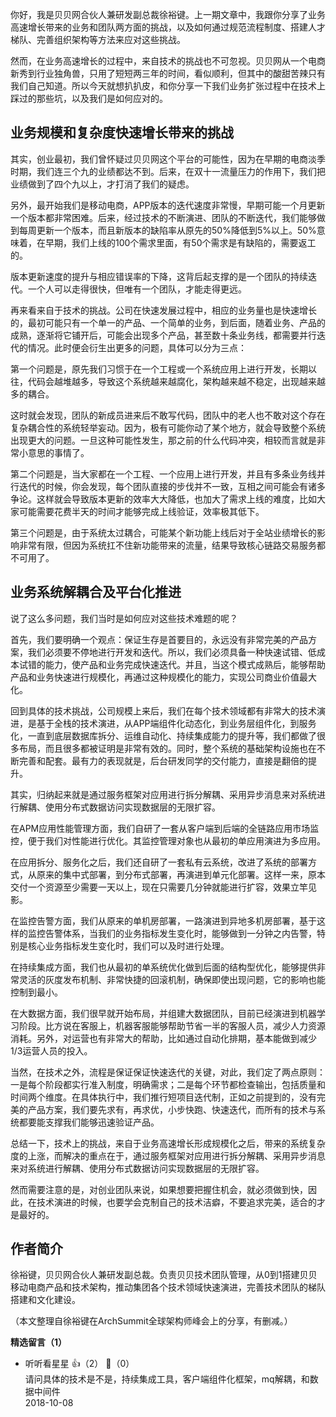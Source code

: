 你好，我是贝贝网合伙人兼研发副总裁徐裕键。上一期文章中，我跟你分享了业务高速增长带来的业务和团队两方面的挑战，以及如何通过规范流程制度、搭建人才梯队、完善组织架构等方法来应对这些挑战。

然而，在业务高速增长的过程中，来自技术的挑战也不可忽视。贝贝网从一个电商新秀到行业独角兽，只用了短短两三年的时间，看似顺利，但其中的酸甜苦辣只有我们自己知道。所以今天就想扒扒皮，和你分享一下我们业务扩张过程中在技术上踩过的那些坑，以及我们是如何应对的。

## 业务规模和复杂度快速增长带来的挑战

其实，创业最初，我们曾怀疑过贝贝网这个平台的可能性，因为在早期的电商淡季时期，我们连三个九的业绩都达不到。后来，在双十一流量压力的作用下，我们把业绩做到了四个九以上，才打消了我们的疑虑。

另外，最开始我们是移动电商，APP版本的迭代速度非常慢，早期可能一个月更新一个版本都非常困难。后来，经过技术的不断演进、团队的不断迭代，我们能够做到每周更新一个版本，而且新版本的缺陷率从原先的50%降低到5%以上。50%意味着，在早期，我们上线的100个需求里面，有50个需求是有缺陷的，需要返工的。

版本更新速度的提升与相应错误率的下降，这背后起支撑的是一个团队的持续迭代。一个人可以走得很快，但唯有一个团队，才能走得更远。

再来看来自于技术的挑战。公司在快速发展过程中，相应的业务量也是快速增长的，最初可能只有一个单一的产品、一个简单的业务，到后面，随着业务、产品的成熟，逐渐将它铺开后，可能会出现多个产品，甚至数十条业务线，都需要并行迭代的情况。此时便会衍生出更多的问题，具体可以分为三点：

第一个问题是，原先我们习惯于在一个工程或一个系统应用上进行开发，长期以往，代码会越堆越多，导致这个系统越来越腐化，架构越来越不稳定，出现越来越多的耦合。

这时就会发现，团队的新成员进来后不敢写代码，团队中的老人也不敢对这个存在复杂耦合性的系统轻举妄动。因为，极有可能你动了某个地方，就会导致整个系统出现更大的问题。一旦这种可能性发生，那之前的什么代码冲突，相较而言就是非常小意思的事情了。

第二个问题是，当大家都在一个工程、一个应用上进行开发，并且有多条业务线并行迭代的时候，你会发现，每个团队直接的步伐并不一致，互相之间可能会有诸多争论。这样就会导致版本更新的效率大大降低，也加大了需求上线的难度，比如大家可能需要花费半天的时间才能够完成上线验证，效率极其低下。

第三个问题是，由于系统太过耦合，可能某个新功能上线后对于全站业绩增长的影响非常有限，但因为系统扛不住新功能带来的流量，结果导致核心链路交易服务都不可用了。

## 业务系统解耦合及平台化推进

说了这么多问题，我们当时是如何应对这些技术难题的呢？

首先，我们要明确一个观点：保证生存是首要目的，永远没有非常完美的产品方案，我们必须要不停地进行开发和迭代。所以，我们必须具备一种快速试错、低成本试错的能力，使产品和业务完成快速迭代。并且，当这个模式成熟后，能够帮助产品和业务快速进行规模化，再通过这种规模化的能力，实现公司商业价值最大化。

回到具体的技术挑战，公司规模上来后，我们在每个技术领域都有非常大的技术演进，是基于全栈的技术演进，从APP端组件化动态化，到业务层组件化，到服务化，一直到底层数据库拆分、运维自动化、持续集成能力的提升等，我们都做了很多布局，而且很多都被证明是非常有效的。同时，整个系统的基础架构设施也在不断完善和配套。最有力的表现就是，后台研发同学的交付能力，直接是翻倍的提升。

其实，归纳起来就是通过服务框架对应用进行拆分解耦、采用异步消息来对系统进行解耦、使用分布式数据访问实现数据层的无限扩容。

在APM应用性能管理方面，我们自研了一套从客户端到后端的全链路应用市场监控，便于我们对性能进行优化。其监控管理对象也从最初的单应用演进为多应用。

在应用拆分、服务化之后，我们还自研了一套私有云系统，改进了系统的部署方式，从原来的集中式部署，到分布式部署，再演进到单元化部署。这样一来，原本交付一个资源至少需要一天以上，现在只需要几分钟就能进行扩容，效果立竿见影。

在监控告警方面，我们从原来的单机房部署，一路演进到异地多机房部署，基于这样的监控告警体系，当我们的业务指标发生变化时，能够做到一分钟之内告警，特别是核心业务指标发生变化时，我们可以及时进行处理。

在持续集成方面，我们也从最初的单系统优化做到后面的结构型优化，能够提供非常灵活的灰度发布机制、非常快捷的回滚机制，确保即使出现问题，它的影响也能控制到最小。

在大数据方面，我们很早就开始布局，并组建大数据团队，目前已经演进到机器学习阶段。比方说在客服上，机器客服能够帮助节省一半的客服人员，减少人力资源消耗。另外，对运营也有非常大的帮助，比如通过自动化排期，基本能做到减少1/3运营人员的投入。

当然，在技术之外，流程是保证保证快速迭代的关键，对此，我们定了两点原则：一是每个阶段都实行准入制度，明确需求；二是每个环节都检查输出，包括质量和时间两个维度。在具体执行中，我们推行短项目迭代制，正如之前提到的，没有完美的产品方案，我们要先求有，再求优，小步快跑、快速迭代，而所有的技术与系统都要能支撑我们能够迅速验证产品。

总结一下，技术上的挑战，来自于业务高速增长形成规模化之后，带来的系统复杂度的上涨，而解决的重点在于，通过服务框架对应用进行拆分解耦、采用异步消息来对系统进行解耦、使用分布式数据访问实现数据层的无限扩容。

然而需要注意的是，对创业团队来说，如果想要把握住机会，就必须做到快，因此，在技术演进的时候，也要学会克制自己的技术洁癖，不要追求完美，适合的才是最好的。

## 作者简介

徐裕键，贝贝网合伙人兼研发副总裁。负责贝贝技术团队管理，从0到1搭建贝贝移动电商产品和技术架构，推动集团各个技术领域快速演进，完善技术团队的梯队搭建和文化建设。

（本文整理自徐裕键在ArchSummit全球架构师峰会上的分享，有删减。）
<div><strong>精选留言（1）</strong></div><ul>
<li><span>听听看星星</span> 👍（2） 💬（0）<div>请问具体的技术是不是，持续集成工具，客户端组件化框架，mq解耦，和数据中间件</div>2018-10-08</li><br/>
</ul>